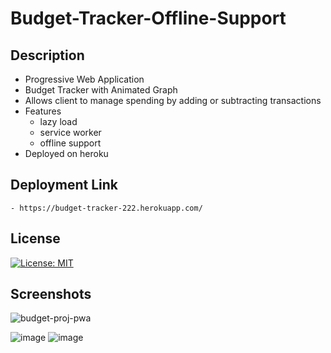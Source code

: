 # Budget-Tracker-Offline-Support


## Description
 - Progressive Web Application
 - Budget Tracker with Animated Graph
 - Allows client to manage spending by adding or subtracting transactions
 - Features 
    - lazy load
    - service worker
    - offline support
 - Deployed on heroku


## Deployment Link
    - https://budget-tracker-222.herokuapp.com/


## License 
[![License: MIT](https://img.shields.io/badge/License-MIT-yellow.svg)](https://opensource.org/licenses/MIT)
## Screenshots

![budget-proj-pwa](https://user-images.githubusercontent.com/90432404/154777472-a5a499f5-f107-4294-b628-d088f30bc9b7.gif)

![image](https://user-images.githubusercontent.com/90432404/154777076-1b66bb68-eb00-44d2-a1bd-e40230ffcfa8.png)
![image](https://user-images.githubusercontent.com/90432404/154777437-48907712-5826-4d66-9bde-7ab58af8f2cb.png)

